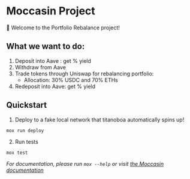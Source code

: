 # Moccasin Project

🐍 Welcome to the Portfolio Rebalance project!

## What we want to do:
1. Deposit into Aave : get % yield
2. Withdraw from Aave
3. Trade tokens through Uniswap for rebalancing portfolio:
   - Allocation: 30% USDC and 70% ETHs
5. Redeposit into Aave: get % yield

## Quickstart

1. Deploy to a fake local network that titanoboa automatically spins up!

```bash
mox run deploy
```

2. Run tests

```
mox test
```

_For documentation, please run `mox --help` or visit [the Moccasin documentation](https://cyfrin.github.io/moccasin)_
